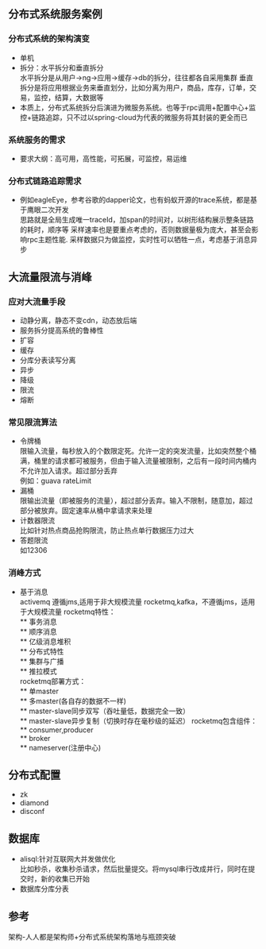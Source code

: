 ## 分布式系统服务案例
### 分布式系统的架构演变
* 单机
* 拆分：水平拆分和垂直拆分  
    水平拆分是从用户->ng->应用->缓存->db的拆分，往往都各自采用集群
    垂直拆分是将应用根据业务来垂直划分，比如分离为用户，商品，库存，订单，交易，监控，结算，大数据等
* 本质上，分布式系统拆分后演进为微服务系统。也等于rpc调用+配置中心+监控+链路追踪，只不过以spring-cloud为代表的微服务将其封装的更全而已
### 系统服务的需求
* 要求大纲：高可用，高性能，可拓展，可监控，易运维  
### 分布式链路追踪需求
* 例如eagleEye，参考谷歌的dapper论文，也有蚂蚁开源的trace系统，都是基于鹰眼二次开发  
    思路就是全局生成唯一traceId，加span的时间对，以树形结构展示整条链路的耗时，顺序等
    采样速率也是要重点考虑的，否则数据量极为庞大，甚至会影响rpc主题性能.
    采样数据只为做监控，实时性可以牺牲一点，考虑基于消息异步  
    
## 大流量限流与消峰
### 应对大流量手段
* 动静分离，静态不变cdn，动态放后端
* 服务拆分提高系统的鲁棒性
* 扩容
* 缓存
* 分库分表读写分离
* 异步
* 降级
* 限流
* 熔断
### 常见限流算法
* 令牌桶  
    限输入流量，每秒放入的个数限定死。允许一定的突发流量，比如突然整个桶满，桶里的请求都可被服务，但由于输入流量被限制，之后有一段时间内桶内不允许加入请求。超过部分丢弃  
    例如：guava rateLimit
* 漏桶  
    限输出流量（即被服务的流量），超过部分丢弃。输入不限制，随意加，超过部分被放弃。固定速率从桶中拿请求来处理
* 计数器限流  
    比如针对热点商品抢购限流，防止热点单行数据压力过大
* 答题限流  
    如12306
### 消峰方式
* 基于消息  
    activemq 遵循jms,适用于非大规模流量
    rocketmq,kafka，不遵循jms，适用于大规模流量
    rocketmq特性：  
    **  事务消息  
    **  顺序消息  
    **  亿级消息堆积  
    **  分布式特性  
    **  集群与广播  
    **  推拉模式  
    rocketmq部署方式：  
    **  单master  
    **  多master(各自存的数据不一样)  
    **  master-slave同步双写（吞吐量低，数据完全一致）  
    **  master-slave异步复制（切换时存在毫秒级的延迟） 
    rocketmq包含组件： 
    **  consumer,producer  
    **  broker  
    **  nameserver(注册中心)  
## 分布式配置
*  zk
*  diamond
*  disconf
## 数据库
*  alisql:针对互联网大并发做优化  
   比如秒杀，收集秒杀请求，然后批量提交。将mysql串行改成并行，同时在提交时，新的收集已开始  
*  数据库分库分表  

## 参考
架构-人人都是架构师+分布式系统架构落地与瓶颈突破
   